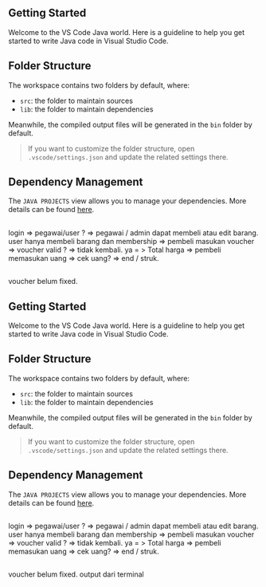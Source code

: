 ## Getting Started

Welcome to the VS Code Java world. Here is a guideline to help you get started to write Java code in Visual Studio Code.

## Folder Structure

The workspace contains two folders by default, where:

- `src`: the folder to maintain sources
- `lib`: the folder to maintain dependencies

Meanwhile, the compiled output files will be generated in the `bin` folder by default.

> If you want to customize the folder structure, open `.vscode/settings.json` and update the related settings there.

## Dependency Management

The `JAVA PROJECTS` view allows you to manage your dependencies. More details can be found [here](https://github.com/microsoft/vscode-java-dependency#manage-dependencies).
##
login => pegawai/user ? => pegawai / admin dapat membeli atau edit barang. user hanya membeli barang dan membership => pembeli masukan voucher => voucher valid ? => tidak kembali. ya = > Total harga => pembeli memasukan uang => cek uang? => end / struk.
##
voucher belum fixed.

## Getting Started

Welcome to the VS Code Java world. Here is a guideline to help you get started to write Java code in Visual Studio Code.

## Folder Structure

The workspace contains two folders by default, where:

- `src`: the folder to maintain sources
- `lib`: the folder to maintain dependencies

Meanwhile, the compiled output files will be generated in the `bin` folder by default.

> If you want to customize the folder structure, open `.vscode/settings.json` and update the related settings there.

## Dependency Management

The `JAVA PROJECTS` view allows you to manage your dependencies. More details can be found [here](https://github.com/microsoft/vscode-java-dependency#manage-dependencies).
##
login => pegawai/user ? => pegawai / admin dapat membeli atau edit barang. user hanya membeli barang dan membership => pembeli masukan voucher => voucher valid ? => tidak kembali. ya = > Total harga => pembeli memasukan uang => cek uang? => end / struk.
##
voucher belum fixed.
output dari terminal

